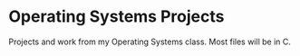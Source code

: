 # Operating Systems Projects
Projects and work from my Operating Systems class.
Most files will be in C.
